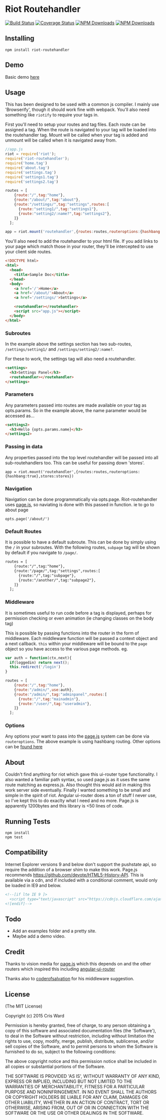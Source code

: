 # Riot Routehandler

[![Build Status](https://travis-ci.org/crisward/riot-routehandler.svg)](https://travis-ci.org/crisward/riot-routehandler) 
[![Coverage Status](https://coveralls.io/repos/crisward/riot-routehandler/badge.svg?branch=master&service=github)](https://coveralls.io/github/crisward/riot-routehandler?branch=master) 
[![NPM Downloads](https://img.shields.io/npm/dm/riot-routehandler.svg)](https://www.npmjs.com/package/riot-routehandler)
[![NPM Downloads](https://img.shields.io/npm/v/riot-routehandler.svg)](https://www.npmjs.com/package/riot-routehandler)


## Installing

```
npm install riot-routehandler
```

## Demo

Basic demo [here](http://codepen.io/crisward/pen/xwGJpM?editors=101)

## Usage

This has been designed to be used with a common js compiler. I mainly use 'Browserify', though it should work fine
with webpack. You'll also need something like `riotify` to require your tags in.

First you'll need to setup your routes and tag files. Each route can be assigned 
a tag. When the route is navigated to your tag will be loaded into the  routehandler tag.
Mount will be called when your tag is added and unmount will be called when it is navigated away from.

```javascript
//app.js
riot = require('riot');
require('riot-routehandler');
require('home.tag')
require('about.tag')
require('settings.tag')
require('settings1.tag')
require('settings2.tag')

routes = [
    {route:"/",tag:"home"},
    {route:"/about/",tag:"about"},
    {route:"/settings/",tag:"settings",routes:[
      {route:"setting1/",tag:"settings1"},
      {route:"setting2/:name?",tag:"settings2"},
    ]}
  ];

app = riot.mount('routehandler',{routes:routes,routeroptions:{hashbang:true}});
```

You'll also need to add the routehandler to your html file.
If you add links to your page which match those in your router, they'll be 
intercepted to use your client side routes.

```html
<!DOCTYPE html>
<html>
  <head>
    <title>Sample Doc</title>
  </head>
  <body>
    <a href='/'>Home</a>
    <a href='/about/'>About</a>
    <a href='/settings/'>Settings</a>

    <routehandler></routehandler>
    <script src="app.js"></script>
  </body>
</html>
```

### Subroutes

In the example above the settings section has two sub-routes, `/settings/setting1/` and
`/settings/setting2/:name?`.

For these to work, the settings tag will also need a routehandler.

```html
<settings>
  <h3>Settings Panel</h3>
  <routehandler></routehandler>
</settings>
```

### Parameters

Any parameters passed into routes are made available on your tag as opts.params.
So in the example above, the name parameter would be accessed as...

```html
<settings2>
  <h3>Hello {opts.params.name}</h3>
</settings2>
```

### Passing in data

Any properties passed into the top level routehandler will be passed into
all sub-routehandlers too. This can be useful for passing down 'stores'.

`app = riot.mount('routehandler',{routes:routes,routeroptions:{hashbang:true},stores:stores})`

### Navigation

Navigation can be done programmatically via opts.page. Riot-routehandler
uses [page.js](https://github.com/visionmedia/page.js), so naviating is done with this
passed in function. ie to go to about page

`opts.page('/about/')`

### Default Routes

It is possible to have a default subroute. This can be done by simply using the `/`
in your subroutes. With the following routes, `subpage` tag will be shown by default
if you navigate to `/page/`.

```html
routes = [
    {route:"/",tag:"home"},
    {route:"/page/",tag:"settings",routes:[
      {route:"/",tag:"subpage"},
      {route:"/another/",tag:"subpage2"},
    ]}
  ];
```

### Middleware

It is sometimes useful to run code before a tag is displayed, perhaps for permission
checking or even animation (ie changing classes on the body tag)

This is possible by passing functions into the router in the form of middleware. 
Each middleware function will be passed a context object and a next callback. `this` within 
your middleware will be bound to the `page` object so you have access to the various
page methods. eg.

```javascript
var auth = function(ctx,next){
  if(loggedin) return next();
  this.redirect('/login')
}

routes = [
    {route:"/",tag:"home"},
    {route:"/admin/",use:auth},
    {route:"/admin/",tag:"adminpanel",routes:[
      {route:"/",tag:"mainadmin"},
      {route:"/user/",tag:"useradmin"},
    ]}
  ];

```

### Options

Any options your want to pass into the [page.js](https://github.com/visionmedia/page.js) 
system can be done via `routeroptions`. The above example is using hashbang routing.
Other options can be [found here](https://github.com/visionmedia/page.js#pageoptions)


## About

Couldn't find anything for riot which gave this ui-router type functionality.
I also wanted a familiar path syntax, so used page.js as it uses the same route
matching as express.js. Also thought this would aid in making this work server
side eventually. Finally I wanted something to be small and simple in the spirit of riot.
Angular ui-router does a ton of stuff I never use, so I've kept this to do
exaclty what I need and no more. Page.js is apparently 1200bytes and this library
is <50 lines of code.


## Running Tests

```
npm install
npm test
```

## Compatibility

Internet Explorer versions 9 and below don't support the pushstate api, so require the addition of a browser shim to make this work. Page.js recommends <https://github.com/devote/HTML5-History-API>. This is available via a cdn, and if
included with a conditional comment, would only be loaded in IE9 and below.

```html
<!--[if lte IE 9 ]>
  <script type="text/javascript" src="https://cdnjs.cloudflare.com/ajax/libs/html5-history-api/4.2.2/history.min.js"></script>
<![endif]-->
```


## Todo

* Add an examples folder and a pretty site. 
* Maybe add a demo video.


## Credit

Thanks to vision media for [page.js](https://github.com/visionmedia/page.js) which this depends on and the
other routers which inspired this including [angular-ui-router](https://github.com/angular-ui/ui-router)

Thanks also to [coderofsalvation](https://github.com/coderofsalvation) for his middleware suggestion.

## License

(The MIT License)

Copyright (c) 2015 Cris Ward

Permission is hereby granted, free of charge, to any person obtaining a copy of this software and associated documentation files (the 'Software'), to deal in the Software without restriction, including without limitation the rights to use, copy, modify, merge, publish, distribute, sublicense, and/or sell copies of the Software, and to permit persons to whom the Software is furnished to do so, subject to the following conditions:

The above copyright notice and this permission notice shall be included in all copies or substantial portions of the Software.

THE SOFTWARE IS PROVIDED 'AS IS', WITHOUT WARRANTY OF ANY KIND, EXPRESS OR IMPLIED, INCLUDING BUT NOT LIMITED TO THE WARRANTIES OF MERCHANTABILITY, FITNESS FOR A PARTICULAR PURPOSE AND NONINFRINGEMENT. IN NO EVENT SHALL THE AUTHORS OR COPYRIGHT HOLDERS BE LIABLE FOR ANY CLAIM, DAMAGES OR OTHER LIABILITY, WHETHER IN AN ACTION OF CONTRACT, TORT OR OTHERWISE, ARISING FROM, OUT OF OR IN CONNECTION WITH THE SOFTWARE OR THE USE OR OTHER DEALINGS IN THE SOFTWARE.

